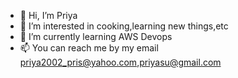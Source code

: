 - 👋 Hi, I’m Priya
- 👀 I’m interested in cooking,learning new things,etc
- 🌱 I’m currently learning AWS Devops
- 📫 You can reach me by my email priya2002_pris@yahoo.com,priyasu@gmail.com

<!---
Priya-Devops2023/Priya-Devops2023 is a ✨ special ✨ repository because its `README.md` (this file) appears on your GitHub profile.
You can click the Preview link to take a look at your changes.
--->
